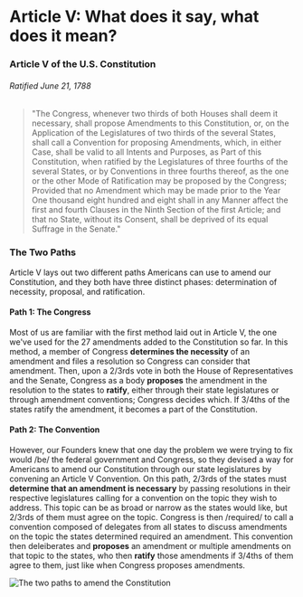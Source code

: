 # Article V: What does it say, what does it mean?

### Article V of the U.S. Constitution
###### Ratified June 21, 1788

> "The Congress, whenever two thirds of both Houses shall deem it necessary, shall propose Amendments to this Constitution, or, on the Application of the Legislatures of two thirds of the several States, shall call a Convention for proposing Amendments, which, in either Case, shall be valid to all Intents and Purposes, as Part of this Constitution, when ratified by the Legislatures of three fourths of the several States, or by Conventions in three fourths thereof, as the one or the other Mode of Ratification may be proposed by the Congress; Provided that no Amendment which may be made prior to the Year One thousand eight hundred and eight shall in any Manner affect the first and fourth Clauses in the Ninth Section of the first Article; and that no State, without its Consent, shall be deprived of its equal Suffrage in the Senate."

### The Two Paths
Article V lays out two different paths Americans can use to amend our Constitution, and they both have three distinct phases: determination of necessity, proposal, and ratification.

#### Path 1: The Congress
Most of us are familiar with the first method laid out in Article V, the one we've used for the 27 amendments added to the Constitution so far. In this method, a member of Congress **determines the necessity** of an amendment and files a resolution so Congress can consider that amendment. Then, upon a 2/3rds vote in both the House of Representatives and the Senate, Congress as a body **proposes** the amendment in the resolution to the states to **ratify**, either through their state legislatures or through amendment conventions; Congress decides which. If 3/4ths of the states ratify the amendment, it becomes a part of the Constitution.

#### Path 2: The Convention
However, our Founders knew that one day the problem we were trying to fix would /be/ the federal government and Congress, so they devised a way for Americans to amend our Constitution through our state legislatures by convening an Article V Convention. On this path, 2/3rds of the states must **determine that an amendment is necessary** by passing resolutions in their respective legislatures calling for a convention on the topic they wish to address. This topic can be as broad or narrow as the states would like, but 2/3rds of them must agree on the topic. Congress is then /required/ to call a convention composed of delegates from all states to discuss amendments on the topic the states determined required an amendment. This convention then deleiberates and **proposes** an amendment or multiple amendments on that topic to the states, who then **ratify** those amendments if 3/4ths of them agree to them, just like when Congress proposes amendments.

![The two paths to amend the Constitution](https://drive.google.com/uc?export=view&id=1dtNEDaGEovZmTxOut2LMEZz6VivKseGX)
